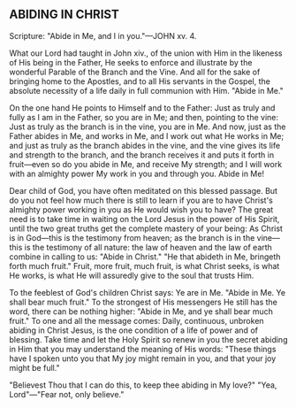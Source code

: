 ## ABIDING IN CHRIST ##

Scripture: "Abide in Me, and I in you."—JOHN xv. 4.



What our Lord had taught in John xiv., of the union with Him in the likeness of His being in the Father, He seeks to enforce and illustrate by the wonderful Parable of the Branch and the Vine. And all for the sake of bringing home to the Apostles, and to all His servants in the Gospel, the absolute necessity of a life daily in full communion with Him. "Abide in Me."



On the one hand He points to Himself and to the Father: Just as truly and fully as I am in the Father, so you are in Me; and then, pointing to the vine: Just as truly as the branch is in the vine, you are in Me. And now, just as the Father abides in Me, and works in Me, and I work out what He works in Me; and just as truly as the branch abides in the vine, and the vine gives its life and strength to the branch, and the branch receives it and puts it forth in fruit—even so do you abide in Me, and receive My strength; and I will work with an almighty power My work in you and through you. Abide in Me!



Dear child of God, you have often meditated on this blessed passage. But do you not feel how much there is still to learn if you are to have Christ's almighty power working in you as He would wish you to have? The great need is to take time in waiting on the Lord Jesus in the power of His Spirit, until the two great truths get the complete mastery of your being: As Christ is in God—this is the testimony from heaven; as the branch is in the vine—this is the testimony of all nature: the law of heaven and the law of earth combine in calling to us: "Abide in Christ." "He that abideth in Me, bringeth forth much fruit." Fruit, more fruit, much fruit, is what Christ seeks, is what He works, is what He will assuredly give to the soul that trusts Him.



To the feeblest of God's children Christ says: Ye are in Me. "Abide in Me. Ye shall bear much fruit." To the strongest of His messengers He still has the word, there can be nothing higher: "Abide in Me, and ye shall bear much fruit." To one and all the message comes: Daily, continuous, unbroken abiding in Christ Jesus, is the one condition of a life of power and of blessing. Take time and let the Holy Spirit so renew in you the secret abiding in Him that you may understand the meaning of His words: "These things have I spoken unto you that My joy might remain in you, and that your joy might be full."

"Believest Thou that I can do this, to keep thee abiding in My love?" "Yea, Lord"—"Fear not, only believe."

